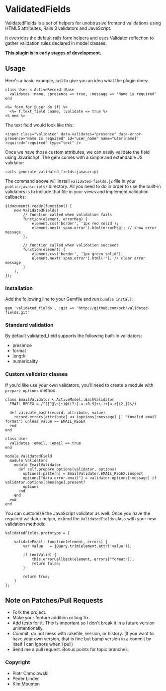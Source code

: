 # ValidatedFields

ValidatedFields is a set of helpers for unobtrusive frontend validations using HTML5 attributes, Rails 3 validators and JavaScript.

It overrides the default rails form helpers and uses Validator reflection to gather validation rules declared in model classes.

**This plugin is in early stages of development.**

## Usage

Here's a basic example, just to give you an idea what the plugin does:

    class User < ActiveRecord::Base
      validates :name, :presence => true, :message => 'Name is required'
    end
    
    <%= form_for @user do |f| %>
      <%= f.text_field :name, :validate => true %>
    <% end %>
    
The text field would look like this:

    <input class="validated" data-validates="presence" data-error-presence="Name is required" id="user_name" name="user[name]" required="required" type="text" />
    
Once we have those custom attributes, we can easily validate the field using JavaScript. The gem comes with a simple and extendable JS validator:

    rails generate validated_fields:javascript
    
The command above will install `validated-fields.js` file in your `public/javascripts/` directory. All you need to do in order to use the built-in validators is to include that file in your views and implement validation callbacks:

    $(document).ready(function() {
		new ValidatedFields(
		    // function called when validation fails
		    function(element, errorMsg) {
		        element.css('border', '1px red solid');
			    element.next('span.error').html(errorMsg); // show error message
		    },
		    
		    // function called when validation succeeds
		    function(element) {
		        element.css('border', '1px green solid');
		        element.next('span.error').html(''); // clear error message
		    }
		);
	});


### Installation

Add the following line to your Gemfile and run `bundle install`:

    gem 'validated_fields', :git => 'http://github.com/pch/validated-fields.git'

### Standard validation

By default validated_field supports the following built-in validators:

* presence
* format
* length
* numericality

### Custom validator classes 

If you'd like use your own validators, you'll need to create a module with `prepare_options` method:

    class EmailValidator < ActiveModel::EachValidator
      EMAIL_REGEX = /^([^@\s]+)@((?:[-a-z0-9]+\.)+[a-z]{2,})$/i
    
      def validate_each(record, attribute, value)
        record.errors[attribute] << (options[:message] || "invalid email format") unless value =~ EMAIL_REGEX
      end
    end
    
    class User
      validates :email, :email => true
    end
    
    module ValidatedField
      module Validators
        module EmailValidator
          def self.prepare_options(validator, options)
            options[:pattern] = EmailValidator.EMAIL_REGEX.inspect
            options["data-error-email"] = validator.options[:message] if validator.options[:message].present?
            options
          end
        end
      end
    end
    
You can customize the JavaScript validator as well. Once you have the required validator helper, extend the `ValidatedFields` class with your new validation methods:

    ValidatedFields.prototype = {
	    
	    validateEmail: function(element, errors) {
    	    var value   = jQuery.trim(element.attr('value'));
            
            if (notValid) {
                this.errorCallback(element, errors["format"]);
                return false;
            }
            
            return true;
	    }
	};

## Note on Patches/Pull Requests
 
* Fork the project.
* Make your feature addition or bug fix.
* Add tests for it. This is important so I don't break it in a
  future version unintentionally.
* Commit, do not mess with rakefile, version, or history.
  (if you want to have your own version, that is fine but bump version in a commit by itself I can ignore when I pull)
* Send me a pull request. Bonus points for topic branches.

### Copyright

* Piotr Chmolowski
* Peder Linder
* Kim Moumen
